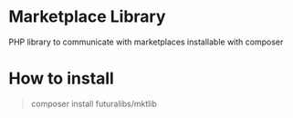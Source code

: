 # Marketplace Library
PHP library to communicate with marketplaces installable with composer


# How to install
> composer install futuralibs/mktlib
